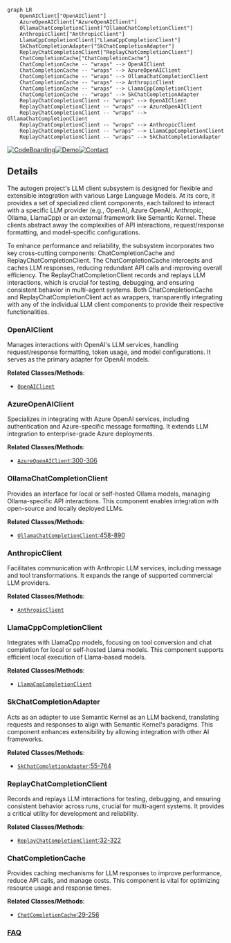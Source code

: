 ```mermaid
graph LR
    OpenAIClient["OpenAIClient"]
    AzureOpenAIClient["AzureOpenAIClient"]
    OllamaChatCompletionClient["OllamaChatCompletionClient"]
    AnthropicClient["AnthropicClient"]
    LlamaCppCompletionClient["LlamaCppCompletionClient"]
    SkChatCompletionAdapter["SkChatCompletionAdapter"]
    ReplayChatCompletionClient["ReplayChatCompletionClient"]
    ChatCompletionCache["ChatCompletionCache"]
    ChatCompletionCache -- "wraps" --> OpenAIClient
    ChatCompletionCache -- "wraps" --> AzureOpenAIClient
    ChatCompletionCache -- "wraps" --> OllamaChatCompletionClient
    ChatCompletionCache -- "wraps" --> AnthropicClient
    ChatCompletionCache -- "wraps" --> LlamaCppCompletionClient
    ChatCompletionCache -- "wraps" --> SkChatCompletionAdapter
    ReplayChatCompletionClient -- "wraps" --> OpenAIClient
    ReplayChatCompletionClient -- "wraps" --> AzureOpenAIClient
    ReplayChatCompletionClient -- "wraps" --> OllamaChatCompletionClient
    ReplayChatCompletionClient -- "wraps" --> AnthropicClient
    ReplayChatCompletionClient -- "wraps" --> LlamaCppCompletionClient
    ReplayChatCompletionClient -- "wraps" --> SkChatCompletionAdapter
```

[![CodeBoarding](https://img.shields.io/badge/Generated%20by-CodeBoarding-9cf?style=flat-square)](https://github.com/CodeBoarding/CodeBoarding)[![Demo](https://img.shields.io/badge/Try%20our-Demo-blue?style=flat-square)](https://www.codeboarding.org/demo)[![Contact](https://img.shields.io/badge/Contact%20us%20-%20contact@codeboarding.org-lightgrey?style=flat-square)](mailto:contact@codeboarding.org)

## Details

The autogen project's LLM client subsystem is designed for flexible and extensible integration with various Large Language Models. At its core, it provides a set of specialized client components, each tailored to interact with a specific LLM provider (e.g., OpenAI, Azure OpenAI, Anthropic, Ollama, LlamaCpp) or an external framework like Semantic Kernel. These clients abstract away the complexities of API interactions, request/response formatting, and model-specific configurations.

To enhance performance and reliability, the subsystem incorporates two key cross-cutting components: ChatCompletionCache and ReplayChatCompletionClient. The ChatCompletionCache intercepts and caches LLM responses, reducing redundant API calls and improving overall efficiency. The ReplayChatCompletionClient records and replays LLM interactions, which is crucial for testing, debugging, and ensuring consistent behavior in multi-agent systems. Both ChatCompletionCache and ReplayChatCompletionClient act as wrappers, transparently integrating with any of the individual LLM client components to provide their respective functionalities.

### OpenAIClient
Manages interactions with OpenAI's LLM services, handling request/response formatting, token usage, and model configurations. It serves as the primary adapter for OpenAI models.


**Related Classes/Methods**:

- <a href="https://github.com/microsoft/autogen/blob/main/python/packages/autogen-ext/src/autogen_ext/models/openai/_openai_client.py" target="_blank" rel="noopener noreferrer">`OpenAIClient`</a>


### AzureOpenAIClient
Specializes in integrating with Azure OpenAI services, including authentication and Azure-specific message formatting. It extends LLM integration to enterprise-grade Azure deployments.


**Related Classes/Methods**:

- <a href="https://github.com/microsoft/autogen/blob/main/python/packages/autogen-studio/frontend/src/components/types/datamodel.ts#L300-L306" target="_blank" rel="noopener noreferrer">`AzureOpenAIClient`:300-306</a>


### OllamaChatCompletionClient
Provides an interface for local or self-hosted Ollama models, managing Ollama-specific API interactions. This component enables integration with open-source and locally deployed LLMs.


**Related Classes/Methods**:

- <a href="https://github.com/microsoft/autogen/blob/main/python/packages/autogen-ext/src/autogen_ext/models/ollama/_ollama_client.py#L458-L890" target="_blank" rel="noopener noreferrer">`OllamaChatCompletionClient`:458-890</a>


### AnthropicClient
Facilitates communication with Anthropic LLM services, including message and tool transformations. It expands the range of supported commercial LLM providers.


**Related Classes/Methods**:

- <a href="https://github.com/microsoft/autogen/blob/main/python/packages/autogen-ext/src/autogen_ext/models/anthropic/_anthropic_client.py" target="_blank" rel="noopener noreferrer">`AnthropicClient`</a>


### LlamaCppCompletionClient
Integrates with LlamaCpp models, focusing on tool conversion and chat completion for local or self-hosted Llama models. This component supports efficient local execution of Llama-based models.


**Related Classes/Methods**:

- <a href="https://github.com/microsoft/autogen/blob/main/python/packages/autogen-ext/src/autogen_ext/models/llama_cpp/_llama_cpp_completion_client.py" target="_blank" rel="noopener noreferrer">`LlamaCppCompletionClient`</a>


### SkChatCompletionAdapter
Acts as an adapter to use Semantic Kernel as an LLM backend, translating requests and responses to align with Semantic Kernel's paradigms. This component enhances extensibility by allowing integration with other AI frameworks.


**Related Classes/Methods**:

- <a href="https://github.com/microsoft/autogen/blob/main/python/packages/autogen-ext/src/autogen_ext/models/semantic_kernel/_sk_chat_completion_adapter.py#L55-L764" target="_blank" rel="noopener noreferrer">`SkChatCompletionAdapter`:55-764</a>


### ReplayChatCompletionClient
Records and replays LLM interactions for testing, debugging, and ensuring consistent behavior across runs, crucial for multi-agent systems. It provides a critical utility for development and reliability.


**Related Classes/Methods**:

- <a href="https://github.com/microsoft/autogen/blob/main/python/packages/autogen-ext/src/autogen_ext/models/replay/_replay_chat_completion_client.py#L32-L322" target="_blank" rel="noopener noreferrer">`ReplayChatCompletionClient`:32-322</a>


### ChatCompletionCache
Provides caching mechanisms for LLM responses to improve performance, reduce API calls, and manage costs. This component is vital for optimizing resource usage and response times.


**Related Classes/Methods**:

- <a href="https://github.com/microsoft/autogen/blob/main/python/packages/autogen-ext/src/autogen_ext/models/cache/_chat_completion_cache.py#L29-L256" target="_blank" rel="noopener noreferrer">`ChatCompletionCache`:29-256</a>




### [FAQ](https://github.com/CodeBoarding/GeneratedOnBoardings/tree/main?tab=readme-ov-file#faq)